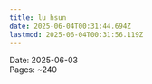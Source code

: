 ```yaml
---
title: lu hsun
date: 2025-06-04T00:31:44.694Z
lastmod: 2025-06-04T00:31:56.119Z
---
```

Date: 2025-06-03\
Pages: ~240
